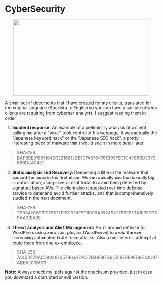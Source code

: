 # CyberSecurity
<p align="center">
<img width="450" height="250" src="https://user-images.githubusercontent.com/80550822/148453022-9eef9752-827a-4efa-96a9-72f9a99a632b.png">
</p>

A small set of documents that I have created for my clients, translated for the original language (Spanish) to English so you can have a sample of what clients are requiring from cybersec analysts. I suggest reading them in order. 

1) **Incident response:** An example of a preliminary analysis of a client calling me after a "virus" took control of his webpage. It was actually the "Japanese keyword hack" or the "Japanese SEO hack", a pretty interesting piece of malware that I would see it in more detail later. 

>SHA-256: BAF6DE91855184D3221681BDB1CFA5764781B99FEC1C4C886DB370886DC404E1

2) **Static analysis and Recovery:** Deepening a little in the malware that caused the issue in the first place. We can actually see that is really big in obfuscation, using several neat tricks to avoid being detected by signature based AVs. The client also requested real-time defense service to deter and avoid further attacks, and that is comprehensively studied in the next document. 

>SHA-256: 3B9842C69B10761DAF091924F5E11808A88245437B5F853A1F2BD229AA31EA0E

3) **Threat Analysis and Alert Management:** An all around defense for WordPress using zero cost plugins (WordFence) to avoid the ever increasing automated brute force attacks. Also a nice internal attempt at brute force from one ex-employee. 

>SHA-256: 7A45D279ACD8948E057964A7AC37B49F97D6CE187DEAED8E43C97ABEA003B973

**Note:** Always check my .pdfs against the checksum provided, just in case you download a corrupted or evil version. 
